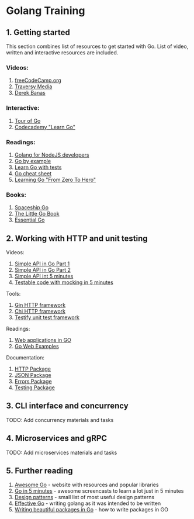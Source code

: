 # Golang Training

## 1. Getting started
This section combines list of resources to get started with Go. List of video, written and interactive resources are included.

### Videos:
1. [freeCodeCamp.org
](https://www.youtube.com/watch?v=YS4e4q9oBaU&ab_channel=freeCodeCamp.org)
2. [Traversy Media](https://www.youtube.com/watch?v=SqrbIlUwR0U&ab_channel=TraversyMedia)
3. [Derek Banas](https://www.youtube.com/watch?v=CF9S4QZuV30&ab_channel=DerekBanas)

### Interactive:
1. [Tour of Go](https://tour.golang.org/list)
2. [Codecademy "Learn Go"](https://www.codecademy.com/learn/learn-go)

### Readings:
1. [Golang for NodeJS developers](https://github.com/miguelmota/golang-for-nodejs-developers)
2. [Go by example](https://gobyexample.com/)
3. [Learn Go with tests](https://quii.gitbook.io/learn-go-with-tests/)
4. [Go cheat sheet](https://github.com/a8m/golang-cheat-sheet)
5. [Learning Go "From Zero To Hero"](https://milapneupane.com.np/2019/07/06/learning-golang-from-zero-to-hero/)

### Books:
1. [Spaceship Go](https://blasrodri.github.io/spaceship-go-gh-pages/cover.html)
2. [The Little Go Book](https://www.openmymind.net/The-Little-Go-Book/)
3. [Essential Go](https://essential-go.programming-books.io/)

## 2. Working with HTTP and unit testing

Videos:
1. [Simple API in Go Part 1](https://www.youtube.com/watch?v=W5b64DXeP0o&t=175s&ab_channel=TutorialEdge)
2. [Simple API in Go Part 2](https://www.youtube.com/watch?v=YMQUQ6XQgz8&ab_channel=TutorialEdge)
3. [Simple API int 5 minutes](https://www.goin5minutes.com/screencast/episode_1_building_restful_api_using_only_std_lib/)
4. [Testable code with mocking in 5 minutes](https://www.goin5minutes.com/screencast/episode_0_writing_testable_code_and_fast_unit_tests_using_mocking/)

Tools:
1. [Gin HTTP framework](https://github.com/gin-gonic/gin)
2. [Chi HTTP framework](https://github.com/go-chi/chi)
3. [Testify unit test framework](https://github.com/stretchr/testify)

Readings:
1. [Web applications in GO](https://golang.org/doc/articles/wiki/)
2. [Go Web Examples](https://gowebexamples.com/)

Documentation:
1. [HTTP Package](https://golang.org/pkg/net/http/)
2. [JSON Package](https://golang.org/pkg/encoding/json/)
3. [Errors Package](https://golang.org/pkg/errors/)
4. [Testing Package](https://golang.org/pkg/testing/)

## 3. CLI interface and concurrency
TODO: Add concurrency materials and tasks

## 4. Microservices and gRPC
TODO: Add microservices materials and tasks

## 5. Further reading
1. [Awesome Go](https://awesome-go.com/) - website with resources and popular libraries
2. [Go in 5 minutes](https://www.goin5minutes.com/screencasts/) - awesome screencasts to learn a lot just in 5 minutes
3. [Design patterns](https://github.com/shubhamzanwar/design-patterns) - small list of most useful design patterns
4. [Effective Go](https://golang.org/doc/effective_go.html) - writing golang as it was intended to be written
5. [Writing beautiful packages in Go](https://www.youtube.com/watch?v=cmkKxNN7cs4&ab_channel=CodingTech) - how to write packages in GO
